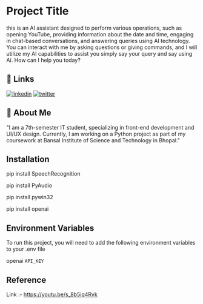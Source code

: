 
# Project Title

this is  an AI assistant designed to perform various operations, such as opening YouTube, providing information about the date and time, engaging in chat-based conversations, and answering queries using AI technology. You can interact with me by asking questions or giving commands, and I will utilize my AI capabilities to assist you simply say your query and say using Ai. How can I help you today?


## 🔗 Links

[![linkedin](https://img.shields.io/badge/linkedin-0A66C2?style=for-the-badge&logo=linkedin&logoColor=white)](https://www.linkedin.com/in/vikas-kushwaha-00b85222a/)
[![twitter](https://img.shields.io/badge/twitter-1DA1F2?style=for-the-badge&logo=twitter&logoColor=white)](https://twitter.com/Vikas4_g/)


## 🚀 About Me

"I am a 7th-semester IT student, specializing in front-end development and UI/UX design. Currently, I am working on a Python project as part of my coursework at Bansal Institute of Science and Technology in Bhopal."
## Installation

pip install SpeechRecognition

pip install PyAudio

pip install pywin32

pip install openai
    
## Environment Variables

To run this project, you will need to add the following environment variables to your .env file

openai `API_KEY`



## Reference

Link :- https://youtu.be/s_8b5iq4Rvk

